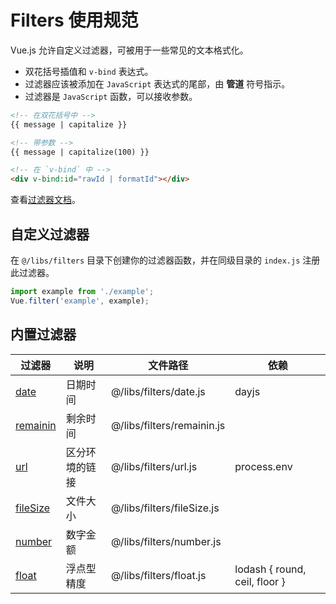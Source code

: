 # Filters 使用规范

Vue.js 允许自定义过滤器，可被用于一些常见的文本格式化。

- 双花括号插值和 `v-bind` 表达式。
- 过滤器应该被添加在 `JavaScript` 表达式的尾部，由 **管道** 符号指示。
- 过滤器是 `JavaScript` 函数，可以接收参数。

```html
<!-- 在双花括号中 -->
{{ message | capitalize }}

<!-- 带参数 -->
{{ message | capitalize(100) }}

<!-- 在 `v-bind` 中 -->
<div v-bind:id="rawId | formatId"></div>
```

查看[过滤器文档](https://cn.vuejs.org/v2/guide/filters.html)。

## 自定义过滤器

在 `@/libs/filters` 目录下创建你的过滤器函数，并在同级目录的 `index.js` 注册此过滤器。

```js
import example from './example';
Vue.filter('example', example);
```

## 内置过滤器

| 过滤器 | 说明 | 文件路径 | 依赖 |
|  ---- | ----  | ---- | ---- |
| [date](/Filters/Date)  | 日期时间 | @/libs/filters/date.js | dayjs |
| [remainin](/Filters/remainin)  | 剩余时间 | @/libs/filters/remainin.js |  |
| [url](/Filters/url)  | 区分环境的链接 | @/libs/filters/url.js | process.env |
| [fileSize](/Filters/fileSize)  | 文件大小 | @/libs/filters/fileSize.js |  |
| [number](/Filters/number)  | 数字金额 | @/libs/filters/number.js |  |
| [float](/Filters/float)  | 浮点型精度 | @/libs/filters/float.js | lodash { round, ceil, floor } |